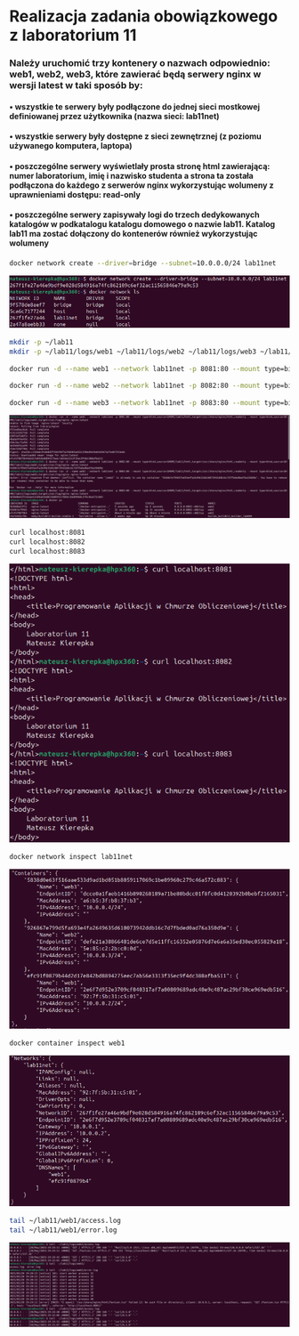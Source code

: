 # Realizacja zadania obowiązkowego z laboratorium 11

### Należy uruchomić trzy kontenery o nazwach odpowiednio: web1, web2, web3, które zawierać będą serwery nginx w wersji latest w taki sposób by:

#### • wszystkie te serwery były podłączone do jednej sieci mostkowej definiowanej przez użytkownika (nazwa sieci: lab11net)

#### • wszystkie serwery były dostępne z sieci zewnętrznej (z poziomu używanego komputera, laptopa)

#### • poszczególne serwery wyświetlały prosta stronę html zawierającą: numer laboratorium, imię i nazwisko studenta a strona ta została podłączona do każdego z serwerów nginx wykorzystując wolumeny z uprawnieniami dostępu: read-only

#### • poszczególne serwery zapisywały logi do trzech dedykowanych katalogów w podkatalogu katalogu domowego o nazwie lab11. Katalog lab11 ma zostać dołączony do kontenerów również wykorzystując wolumeny

```bash
docker network create --driver=bridge --subnet=10.0.0.0/24 lab11net
```

![docker_network_create](screenshots/docker_network_create.png)

```bash
mkdir -p ~/lab11
mkdir -p ~/lab11/logs/web1 ~/lab11/logs/web2 ~/lab11/logs/web3 ~/lab11/html
```

```bash
docker run -d --name web1 --network lab11net -p 8081:80 --mount type=bind,source=$HOME/lab11/html,target=/usr/share/nginx/html,readonly --mount type=bind,source=$HOME/lab11/logs/web1,target=/var/log/nginx nginx:latest
```

```bash
docker run -d --name web2 --network lab11net -p 8082:80 --mount type=bind,source=$HOME/lab11/html,target=/usr/share/nginx/html,readonly --mount type=bind,source=$HOME/lab11/logs/web2,target=/var/log/nginx nginx:latest
```

```bash
docker run -d --name web3 --network lab11net -p 8083:80 --mount type=bind,source=$HOME/lab11/html,target=/usr/share/nginx/html,readonly --mount type=bind,source=$HOME/lab11/logs/web3,target=/var/log/nginx nginx:latest
```

![docker_run](screenshots/docker_run.png)

```bash
curl localhost:8081
curl localhost:8082
curl localhost:8083
```

![curl](screenshots/curl.png)

```bash
docker network inspect lab11net
```

![docker_network_inspect](screenshots/docker_network_inspect.png)

```bash
docker container inspect web1
```

![docker_container_inspect](screenshots/docker_container_inspect.png)

```bash
tail ~/lab11/web1/access.log
tail ~/lab11/web1/error.log
```

![logs](screenshots/logs.png)
